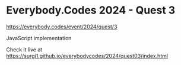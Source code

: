 # Everybody.Codes 2024 - Quest 3

https://everybody.codes/event/2024/quest/3

JavaScript implementation

Check it live at https://surgi1.github.io/everybodycodes/2024/quest03/index.html